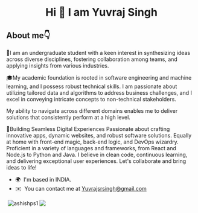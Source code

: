 <h1 align='center'>Hi 👋 I am Yuvraj Singh</h1>
<h2>About me👇</h2>

🤖I am an undergraduate student with a keen interest in synthesizing ideas across diverse disciplines, fostering collaboration among teams, and applying insights from various industries.

🎓My academic foundation is rooted in software engineering and machine learning, and I possess robust technical skills. I am passionate about utilizing tailored data and algorithms to address business challenges, and I excel in conveying intricate concepts to non-technical stakeholders. 

My ability to navigate across different domains enables me to deliver solutions that consistently perform at a high level.

🚀Building Seamless Digital Experiences Passionate about crafting innovative apps, dynamic websites, and robust software solutions. Equally at home with front-end magic, back-end logic, and DevOps wizardry. Proficient in a variety of languages and frameworks, from React and Node.js to Python and Java. I believe in clean code, continuous learning, and delivering exceptional user experiences. Let's collaborate and bring ideas to life!


* 🌍  I'm based in INDIA.
* ✉️  You can contact me at [Yuvrajsrsingh@gmail.com](mailto:Yuvrajsrsingh@gmail.com)

<p>&nbsp;<img align="center" src="https://github-readme-stats.vercel.app/api?username=yuvrajsrsingh&show_icons=true&locale=en" alt="ashishps1" />
<img align="center" src="https://github-readme-stats.vercel.app/api/top-langs/?username=yuvrajsrsingh&layout=compact&hide_border=true&&langs_count=10&show_icons=true&theme=transparent" />
</p>
